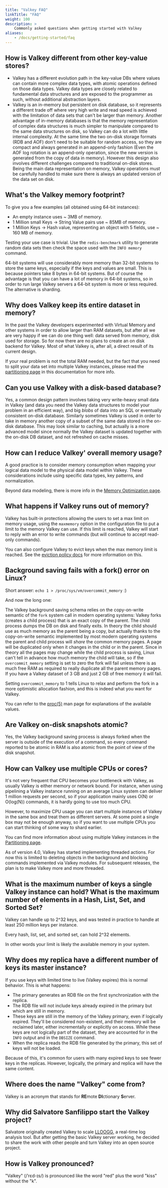 ```yaml
---
title: "Valkey FAQ"
linkTitle: "FAQ"
weight: 100
description: >
    Commonly asked questions when getting started with Valkey
aliases:
    - /docs/getting-started/faq
---
```

## How is Valkey different from other key-value stores?

* Valkey has a different evolution path in the key-value DBs where values can contain more complex data types, with atomic operations defined on those data types. Valkey data types are closely related to fundamental data structures and are exposed to the programmer as such, without additional abstraction layers.
* Valkey is an in-memory but persistent on disk database, so it represents a different trade off where very high write and read speed is achieved with the limitation of data sets that can't be larger than memory. Another advantage of
in-memory databases is that the memory representation of complex data structures
is much simpler to manipulate compared to the same data structures on disk, so
Valkey can do a lot with little internal complexity. At the same time the
two on-disk storage formats (RDB and AOF) don't need to be suitable for random
access, so they are compact and always generated in an append-only fashion
(Even the AOF log rotation is an append-only operation, since the new version
is generated from the copy of data in memory). However this design also involves
different challenges compared to traditional on-disk stores. Being the main data
representation on memory, Valkey operations must be carefully handled to make sure
there is always an updated version of the data set on disk.

## What's the Valkey memory footprint?

To give you a few examples (all obtained using 64-bit instances):

* An empty instance uses ~ 3MB of memory.
* 1 Million small Keys -> String Value pairs use ~ 85MB of memory.
* 1 Million Keys -> Hash value, representing an object with 5 fields, use ~ 160 MB of memory.

Testing your use case is trivial. Use the `redis-benchmark` utility to generate random data sets then check the space used with the `INFO memory` command.

64-bit systems will use considerably more memory than 32-bit systems to store the same keys, especially if the keys and values are small. This is because pointers take 8 bytes in 64-bit systems. But of course the advantage is that you can
have a lot of memory in 64-bit systems, so in order to run large Valkey servers a 64-bit system is more or less required. The alternative is sharding.

## Why does Valkey keep its entire dataset in memory?

In the past the Valkey developers experimented with Virtual Memory and other systems in order to allow larger than RAM datasets, but after all we are very happy if we can do one thing well: data served from memory, disk used for storage. So for now there are no plans to create an on disk backend for Valkey. Most of what
Valkey is, after all, a direct result of its current design.

If your real problem is not the total RAM needed, but the fact that you need
to split your data set into multiple Valkey instances, please read the
[partitioning page](/topics/partitioning) in this documentation for more info.

## Can you use Valkey with a disk-based database?

Yes, a common design pattern involves taking very write-heavy small data
in Valkey (and data you need the Valkey data structures to model your problem
in an efficient way), and big *blobs* of data into an SQL or eventually
consistent on-disk database. Similarly sometimes Valkey is used in order to
take in memory another copy of a subset of the same data stored in the on-disk
database. This may look similar to caching, but actually is a more advanced model
since normally the Valkey dataset is updated together with the on-disk DB dataset,
and not refreshed on cache misses.

## How can I reduce Valkey' overall memory usage?

A good practice is to consider memory consumption when mapping your logical data model to the physical data model within Valkey. These considerations include using specific data types, key patterns, and normalization.

Beyond data modeling, there is more info in the [Memory Optimization page](/topics/memory-optimization).

## What happens if Valkey runs out of memory?

Valkey has built-in protections allowing the users to set a max limit on memory
usage, using the `maxmemory` option in the configuration file to put a limit
to the memory Valkey can use. If this limit is reached, Valkey will start to reply
with an error to write commands (but will continue to accept read-only
commands).

You can also configure Valkey to evict keys when the max memory limit
is reached. See the [eviction policy docs](/docs/manual/eviction/) for more information on this.

## Background saving fails with a fork() error on Linux?

Short answer: `echo 1 > /proc/sys/vm/overcommit_memory` :)

And now the long one:

The Valkey background saving schema relies on the copy-on-write semantic of the `fork` system call in
modern operating systems: Valkey forks (creates a child process) that is an
exact copy of the parent. The child process dumps the DB on disk and finally
exits. In theory the child should use as much memory as the parent being a
copy, but actually thanks to the copy-on-write semantic implemented by most
modern operating systems the parent and child process will _share_ the common
memory pages. A page will be duplicated only when it changes in the child or in
the parent. Since in theory all the pages may change while the child process is
saving, Linux can't tell in advance how much memory the child will take, so if
the `overcommit_memory` setting is set to zero the fork will fail unless there is
as much free RAM as required to really duplicate all the parent memory pages.
If you have a Valkey dataset of 3 GB and just 2 GB of free
memory it will fail.

Setting `overcommit_memory` to 1 tells Linux to relax and perform the fork in a
more optimistic allocation fashion, and this is indeed what you want for Valkey.

You can refer to the [proc(5)][proc5] man page for explanations of the
available values.

[proc5]: http://man7.org/linux/man-pages/man5/proc.5.html

## Are Valkey on-disk snapshots atomic?

Yes, the Valkey background saving process is always forked when the server is
outside of the execution of a command, so every command reported to be atomic
in RAM is also atomic from the point of view of the disk snapshot.

## How can Valkey use multiple CPUs or cores?

It's not very frequent that CPU becomes your bottleneck with Valkey, as usually Valkey is either memory or network bound.
For instance, when using pipelining a Valkey instance running on an average Linux system can deliver 1 million requests per second, so if your application mainly uses O(N) or O(log(N)) commands, it is hardly going to use too much CPU.

However, to maximize CPU usage you can start multiple instances of Valkey in
the same box and treat them as different servers. At some point a single
box may not be enough anyway, so if you want to use multiple CPUs you can
start thinking of some way to shard earlier.

You can find more information about using multiple Valkey instances in the [Partitioning page](/topics/partitioning).

As of version 4.0, Valkey has started implementing threaded actions. For now this is limited to deleting objects in the background and blocking commands implemented via Valkey modules. For subsequent releases, the plan is to make Valkey more and more threaded.

## What is the maximum number of keys a single Valkey instance can hold? What is the maximum number of elements in a Hash, List, Set, and Sorted Set?

Valkey can handle up to 2^32 keys, and was tested in practice to
handle at least 250 million keys per instance.

Every hash, list, set, and sorted set, can hold 2^32 elements.

In other words your limit is likely the available memory in your system.

## Why does my replica have a different number of keys its master instance?

If you use keys with limited time to live (Valkey expires) this is normal behavior. This is what happens:

* The primary generates an RDB file on the first synchronization with the replica.
* The RDB file will not include keys already expired in the primary but which are still in memory.
* These keys are still in the memory of the Valkey primary, even if logically expired. They'll be considered non-existent, and their memory will be reclaimed later, either incrementally or explicitly on access. While these keys are not logically part of the dataset, they are accounted for in the `INFO` output and in the `DBSIZE` command.
* When the replica reads the RDB file generated by the primary, this set of keys will not be loaded.

Because of this, it's common for users with many expired keys to see fewer keys in the replicas. However, logically, the primary and replica will have the same content.

## Where does the name "Valkey" come from?

Valkey is an acronym that stands for **RE**mote **DI**ctionary **S**erver.

## Why did Salvatore Sanfilippo start the Valkey project?

Salvatore originally created Valkey to scale [LLOOGG](https://github.com/antirez/lloogg), a real-time log analysis tool. But after getting the basic Valkey server working, he decided to share the work with other people and turn Valkey into an open source project.

## How is Valkey pronounced?

"Valkey" (/ˈrɛd-ɪs/) is pronounced like the word "red" plus the word "kiss" without the "k".
